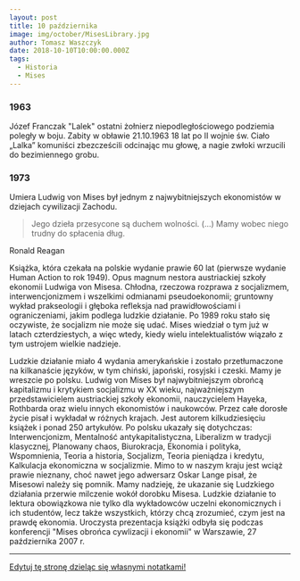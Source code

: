 ```yaml
---
layout: post
title: 10 października
image: img/october/MisesLibrary.jpg
author: Tomasz Waszczyk
date: 2018-10-10T10:00:00.000Z
tags:
  - Historia
  - Mises
---
```


### 1963

Józef Franczak "Lalek" ostatni żołnierz niepodległościowego podziemia poległy w boju. Zabity w obławie 21.10.1963 18 lat po II wojnie św. Ciało „Lalka” komuniści zbezcześcili odcinając mu głowę, a nagie zwłoki wrzucili do bezimiennego grobu.

### 1973

Umiera Ludwig von Mises był jednym z najwybitniejszych ekonomistów w dziejach cywilizacji Zachodu.

> Jego dzieła przesycone są duchem wolności. (...) Mamy wobec niego trudny do spłacenia dług.

Ronald Reagan

Książka, która czekała na polskie wydanie prawie 60 lat (pierwsze wydanie Human Action to rok 1949). Opus magnum nestora austriackiej szkoły ekonomii Ludwiga von Misesa. Chłodna, rzeczowa rozprawa z socjalizmem, interwencjonizmem i wszelkimi odmianami pseudoekonomii; gruntowny wykład prakseologii i głęboka refleksja nad prawidłowościami i ograniczeniami, jakim podlega ludzkie działanie. Po 1989 roku stało się oczywiste, że socjalizm nie może się udać. Mises wiedział o tym już w latach czterdziestych, a więc wtedy, kiedy wielu intelektualistów wiązało z tym ustrojem wielkie nadzieje.

Ludzkie działanie miało 4 wydania amerykańskie i zostało przetłumaczone na kilkanaście języków, w tym chiński, japoński, rosyjski i czeski. Mamy je wreszcie po polsku. Ludwig von Mises był najwybitniejszym obrońcą kapitalizmu i krytykiem socjalizmu w XX wieku, najważniejszym przedstawicielem austriackiej szkoły ekonomii, nauczycielem Hayeka, Rothbarda oraz wielu innych ekonomistów i naukowców. Przez całe dorosłe życie pisał i wykładał w różnych krajach. Jest autorem kilkudziesięciu książek i ponad 250 artykułów. Po polsku ukazały się dotychczas: Interwencjonizm, Mentalność antykapitalistyczna, Liberalizm w tradycji klasycznej, Planowany chaos, Biurokracja, Ekonomia i polityka, Wspomnienia, Teoria a historia, Socjalizm, Teoria pieniądza i kredytu, Kalkulacja ekonomiczna w socjalizmie. Mimo to w naszym kraju jest wciąż prawie nieznany, choć nawet jego adwersarz Oskar Lange pisał, że Misesowi należy się pomnik. Mamy nadzieję, że ukazanie się Ludzkiego działania przerwie milczenie wokół dorobku Misesa. Ludzkie działanie to lektura obowiązkowa nie tylko dla wykładowców uczelni ekonomicznych i ich studentów, lecz także wszystkich, którzy chcą zrozumieć, czym jest na prawdę ekonomia. Uroczysta prezentacja książki odbyła się podczas konferencji "Mises obrońca cywlizacji i ekonomii" w Warszawie, 27 października 2007 r.

---

<a href="https://github.com/TomaszWaszczyk/historia.waszczyk.com/edit/master/src/content/october-10.md" target="_blank">Edytuj tę stronę dzieląc się własnymi notatkami!</a>
